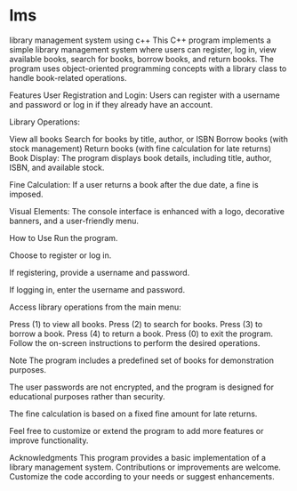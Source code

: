 # lms
library management system using c++
This C++ program implements a simple library management system where users can register, log in, view available books, search for books, borrow books, and return books. The program uses object-oriented programming concepts with a library class to handle book-related operations.

Features
User Registration and Login: Users can register with a username and password or log in if they already have an account.

Library Operations:

View all books
Search for books by title, author, or ISBN
Borrow books (with stock management)
Return books (with fine calculation for late returns)
Book Display: The program displays book details, including title, author, ISBN, and available stock.

Fine Calculation: If a user returns a book after the due date, a fine is imposed.

Visual Elements: The console interface is enhanced with a logo, decorative banners, and a user-friendly menu.

How to Use
Run the program.

Choose to register or log in.

If registering, provide a username and password.

If logging in, enter the username and password.

Access library operations from the main menu:

Press (1) to view all books.
Press (2) to search for books.
Press (3) to borrow a book.
Press (4) to return a book.
Press (0) to exit the program.
Follow the on-screen instructions to perform the desired operations.

Note
The program includes a predefined set of books for demonstration purposes.

The user passwords are not encrypted, and the program is designed for educational purposes rather than security.

The fine calculation is based on a fixed fine amount for late returns.

Feel free to customize or extend the program to add more features or improve functionality.

Acknowledgments
This program provides a basic implementation of a library management system. Contributions or improvements are welcome. Customize the code according to your needs or suggest enhancements.
